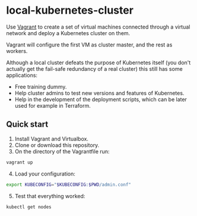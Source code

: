 # local-kubernetes-cluster

Use [Vagrant](https://www.vagrantup.com/) to create a set of virtual
machines connected through a virtual network and deploy a Kubernetes
cluster on them.

Vagrant will configure the first VM as cluster master, and the rest
as workers.

Although a local cluster defeats the purpose of Kubernetes itself
(you don't actually get the fail-safe redundancy of a real cluster)
this still has some applications:

* Free training dummy.
* Help cluster admins to test new versions and features of Kubernetes.
* Help in the development of the deployment scripts, which can be later used for example in Terraform.

## Quick start

1. Install Vagrant and Virtualbox.
2. Clone or download this repository.
3. On the directory of the Vagrantfile run:
   
```bash
vagrant up
```

4. Load your configuration:

```bash
export KUBECONFIG="$KUBECONFIG:$PWD/admin.conf"
```

5. Test that everything worked:

```bash
kubectl get nodes
```